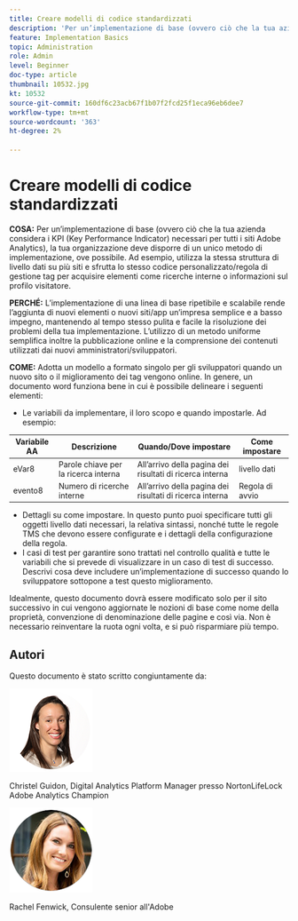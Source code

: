 ```yaml
---
title: Creare modelli di codice standardizzati
description: 'Per un’implementazione di base (ovvero ciò che la tua azienda considera i KPI (Key Performance Indicator) necessari per tutti i siti Adobe Analytics), la tua organizzazione deve disporre di un unico metodo di implementazione, ove possibile. '
feature: Implementation Basics
topic: Administration
role: Admin
level: Beginner
doc-type: article
thumbnail: 10532.jpg
kt: 10532
source-git-commit: 160df6c23acb67f1b07f2fcd25f1eca96eb6dee7
workflow-type: tm+mt
source-wordcount: '363'
ht-degree: 2%

---
```



# Creare modelli di codice standardizzati

**COSA:** Per un’implementazione di base (ovvero ciò che la tua azienda considera i KPI (Key Performance Indicator) necessari per tutti i siti Adobe Analytics), la tua organizzazione deve disporre di un unico metodo di implementazione, ove possibile. Ad esempio, utilizza la stessa struttura di livello dati su più siti e sfrutta lo stesso codice personalizzato/regola di gestione tag per acquisire elementi come ricerche interne o informazioni sul profilo visitatore.

**PERCHÉ:** L’implementazione di una linea di base ripetibile e scalabile rende l’aggiunta di nuovi elementi o nuovi siti/app un’impresa semplice e a basso impegno, mantenendo al tempo stesso pulita e facile la risoluzione dei problemi della tua implementazione. L’utilizzo di un metodo uniforme semplifica inoltre la pubblicazione online e la comprensione dei contenuti utilizzati dai nuovi amministratori/sviluppatori.

**COME:** Adotta un modello a formato singolo per gli sviluppatori quando un nuovo sito o il miglioramento dei tag vengono online. In genere, un documento word funziona bene in cui è possibile delineare i seguenti elementi:

* Le variabili da implementare, il loro scopo e quando impostarle. Ad esempio:

| Variabile AA | Descrizione | Quando/Dove impostare | Come impostare |
|--- |--- |--- |--- |
| eVar8 | Parole chiave per la ricerca interna | All’arrivo della pagina dei risultati di ricerca interna | livello dati |
| evento8 | Numero di ricerche interne | All’arrivo della pagina dei risultati di ricerca interna | Regola di avvio |

* Dettagli su come impostare. In questo punto puoi specificare tutti gli oggetti livello dati necessari, la relativa sintassi, nonché tutte le regole TMS che devono essere configurate e i dettagli della configurazione della regola.
* I casi di test per garantire sono trattati nel controllo qualità e tutte le variabili che si prevede di visualizzare in un caso di test di successo. Descrivi cosa deve includere un’implementazione di successo quando lo sviluppatore sottopone a test questo miglioramento.

Idealmente, questo documento dovrà essere modificato solo per il sito successivo in cui vengono aggiornate le nozioni di base come nome della proprietà, convenzione di denominazione delle pagine e così via. Non è necessario reinventare la ruota ogni volta, e si può risparmiare più tempo.

## Autori

Questo documento è stato scritto congiuntamente da:

![Christel Guidon](assets/Christel-Headshot-150.png)

Christel Guidon, Digital Analytics Platform Manager presso NortonLifeLock Adobe Analytics Champion

![Rachel Fenwick](assets/Rachel-Fenwick-150.png)

Rachel Fenwick, Consulente senior all&#39;Adobe
